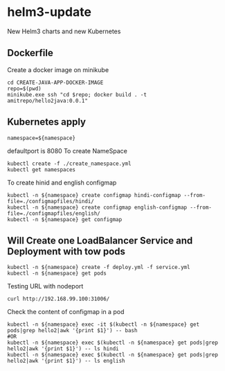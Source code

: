 # helm3-update
New Helm3 charts and new Kubernetes

## Dockerfile
Create a docker image on minikube
```
cd CREATE-JAVA-APP-DOCKER-IMAGE
repo=$(pwd)
minikube.exe ssh "cd $repo; docker build . -t amitrepo/hello2java:0.0.1"
```



## Kubernetes apply

```
namespace=${namespace}
```

defaultport is 8080
To create NameSpace
```
kubectl create -f ./create_namespace.yml
kubectl get namespaces
```

To create hinid and english configmap
```
kubectl -n ${namespace} create configmap hindi-configmap --from-file=./configmapfiles/hindi/
kubectl -n ${namespace} create configmap english-configmap --from-file=./configmapfiles/english/
kubectl -n ${namespace} get configmap
```

## Will Create one LoadBalancer Service and Deployment with tow pods
```
kubectl -n ${namespace} create -f deploy.yml -f service.yml
kubectl -n ${namespace} get pods
```

Testing URL with nodeport
```
curl http://192.168.99.100:31006/
```

Check the content of configmap in a pod
```
kubectl -n ${namespace} exec -it $(kubectl -n ${namespace} get pods|grep hello2|awk '{print $1}') -- bash
#OR
kubectl -n ${namespace} exec $(kubectl -n ${namespace} get pods|grep hello2|awk '{print $1}') -- ls hindi
kubectl -n ${namespace} exec $(kubectl -n ${namespace} get pods|grep hello2|awk '{print $1}') -- ls english
```

